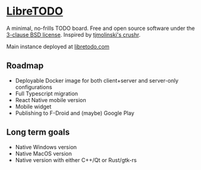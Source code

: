 # [LibreTODO](https://libretodo.com)

A minimal, no-frills TODO board. Free and open source software under the [3-clause BSD license](https://opensource.org/license/bsd-3-clause/). Inspired by [tjmolinski's crushr](https://github.com/tjmolinski/crushr).

Main instance deployed at [libretodo.com](https://libretodo.com)

## Roadmap

- Deployable Docker image for both client+server and server-only configurations
- Full Typescript migration
- React Native mobile version
- Mobile widget
- Publishing to F-Droid and (maybe) Google Play

## Long term goals

- Native Windows version
- Native MacOS version
- Native version with either C++/Qt or Rust/gtk-rs
